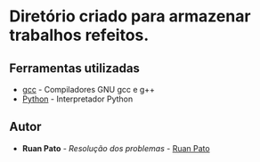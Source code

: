 # Diretório criado para armazenar trabalhos refeitos.

## Ferramentas utilizadas

* [gcc](https://gcc.gnu.org/) - Compiladores GNU gcc e g++ 
* [Python](https://www.python.org/) - Interpretador Python

## Autor

* **Ruan Pato** - *Resolução dos problemas* - [Ruan Pato](https://github.com/ruanpato)
